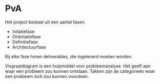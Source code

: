 # PvA
Het project bestaat uit een aantal fasen.
- Initatiefase
- Oriëntatiefase
- Definitiefase
- Architectuurfase


Bij elke fase horen deliverables, die ingeleverd moeten worden. 


Visgraatdiagram is een hulpmiddel voor probleemanalyse. Het geeft aan waar een probleem zou kunnen ontstaan. Takken zijn de categorieën waar een probleem zich zou kunnen voordoen. 